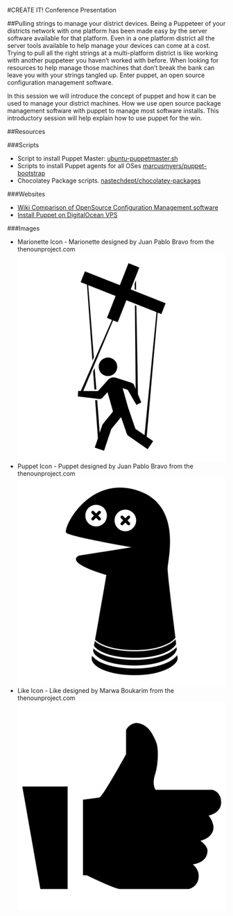#CREATE IT! Conference Presentation

##Pulling strings to manage your district devices.
Being a Puppeteer of your districts network with one platform has been made easy by the server software available for that platform. Even in a one platform district all the server tools available to help manage your devices can come at a cost. Trying to pull all the right strings at a multi-platform district is like working with another puppeteer you haven’t worked with before. When looking for resources to help manage those machines that don’t break the bank can leave you with your strings tangled up. Enter puppet, an open source configuration management software.

In this session we will introduce the concept of puppet and how it can be used to manage your district machines. How we use open source package management software with puppet to manage most software installs. This introductory session will help explain how to use puppet for the win.

##Resources

###Scripts
* Script to install Puppet Master: [ubuntu-puppetmaster.sh](https://raw.githubusercontent.com/marcusmyers/puppet-bootstrap/master/ubuntu-puppetmaster.sh)
* Scripts to install Puppet agents for all OSes [marcusmyers/puppet-bootstrap](https://github.com/marcusmyers/puppet-bootstrap)
* Chocolatey Package scripts. [nastechdept/chocolatey-packages](https://bitbucket.org/nastechdept/chocolatey-packages)

###Websites
* [Wiki Comparison of OpenSource Configuration Management software](http://en.wikipedia.org/wiki/Comparison_of_open-source_configuration_management_software)
* [Install Puppet on DigitalOcean VPS](https://www.digitalocean.com/community/tutorials/how-to-install-puppet-on-a-digitalocean-vps)


###Images
*  Marionette Icon - Marionette designed by Juan Pablo Bravo from the thenounproject.com
![Marionette Icon](/icon_39200/icon_39200.png)
*  Puppet Icon - Puppet designed by Juan Pablo Bravo from the thenounproject.com
![Puppet Icon](/icon_39199/icon_39199.png)
*  Like Icon - Like designed by Marwa Boukarim from the thenounproject.com
![Like Icon](/icon_1297/icon_1297.png)
